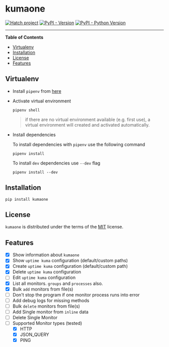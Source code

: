 # kumaone

[![Hatch project](https://img.shields.io/badge/%F0%9F%A5%9A-Hatch-4051b5.svg)](https://github.com/pypa/hatch)
[![PyPI - Version](https://img.shields.io/pypi/v/kumaone.svg)](https://pypi.org/project/kumaone)
[![PyPI - Python Version](https://img.shields.io/pypi/pyversions/kumaone.svg)](https://pypi.org/project/kumaone)

-----

**Table of Contents**

- [Virtualenv](#virtualenv)
- [Installation](#installation)
- [License](#license)
- [Features](#features)

## Virtualenv

- Install `pipenv` from [here](https://pipenv.pypa.io/en/latest/installation/)

- Activate virtual environment

  ```shell
  pipenv shell
  ```

  > if there are no virtual environment available (e.g. first use), a virtual environment will created and activated
    automatically.

- Install dependencies

  To install dependencies with `pipenv` use the following command

  ```shell
  pipenv install
  ```

  To install `dev` dependencies use `--dev` flag

  ```shell
  pipenv install --dev
  ```

## Installation

```console
pip install kumaone
```

## License

`kumaone` is distributed under the terms of the [MIT](https://spdx.org/licenses/MIT.html) license.

## Features

- [x] Show information about `kumaone`
- [x] Show `uptime kuma` configuration (default/custom paths)
- [x] Create `uptime kuma` configuration (default/custom path)
- [x] Delete `uptime kuma` configuration
- [ ] Edit `uptime kuma` configuration
- [x] List all monitors. `groups` and `processes` also.
- [x] Bulk `add` monitors from file(s)
- [ ] Don't stop the program if one monitor process runs into error
- [ ] Add debug logs for missing methods
- [ ] Bulk `delete` monitors from file(s)
- [ ] Add Single monitor from `inline` data
- [ ] Delete Single Monitor
- [ ] Supported Monitor types (tested)
  - [x] HTTP
  - [x] JSON_QUERY
  - [x] PING

